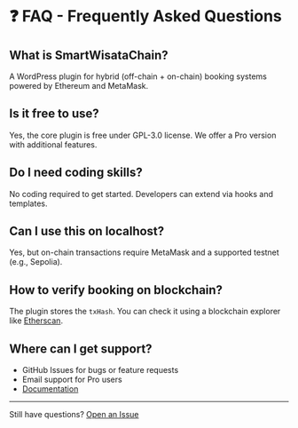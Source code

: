 # ❓ FAQ - Frequently Asked Questions

## What is SmartWisataChain?

A WordPress plugin for hybrid (off-chain + on-chain) booking systems powered by Ethereum and MetaMask.

## Is it free to use?

Yes, the core plugin is free under GPL-3.0 license. We offer a Pro version with additional features.

## Do I need coding skills?

No coding required to get started. Developers can extend via hooks and templates.

## Can I use this on localhost?

Yes, but on-chain transactions require MetaMask and a supported testnet (e.g., Sepolia).

## How to verify booking on blockchain?

The plugin stores the `txHash`. You can check it using a blockchain explorer like [Etherscan](https://sepolia.etherscan.io).

## Where can I get support?

- GitHub Issues for bugs or feature requests
- Email support for Pro users
- [Documentation](https://smartourism.elpeef.com/docs)

---

Still have questions? [Open an Issue](https://github.com/ELPEEF/swc-docs/issues)
